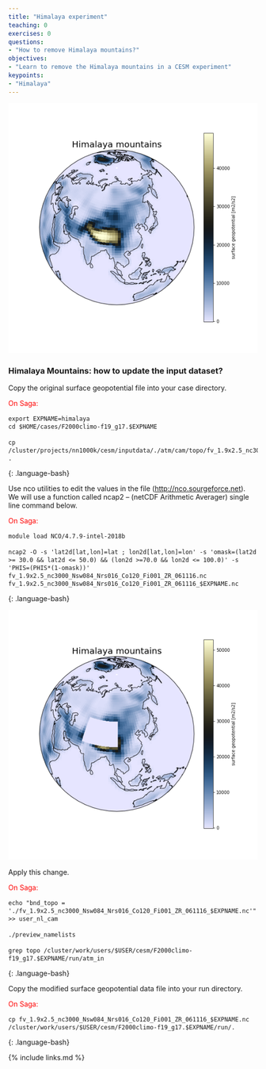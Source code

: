 ```yaml
---
title: "Himalaya experiment"
teaching: 0
exercises: 0
questions:
- "How to remove Himalaya mountains?"
objectives:
- "Learn to remove the Himalaya mountains in a CESM experiment"
keypoints:
- "Himalaya"
---
```

<img src="../fig/Himalaya.png">

### **Himalaya Mountains**: how to update the input dataset?

Copy the original surface geopotential file into your case directory.

<font color="red">On Saga:</font>

~~~
export EXPNAME=himalaya
cd $HOME/cases/F2000climo-f19_g17.$EXPNAME

cp /cluster/projects/nn1000k/cesm/inputdata/./atm/cam/topo/fv_1.9x2.5_nc3000_Nsw084_Nrs016_Co120_Fi001_ZR_061116.nc .
~~~
{: .language-bash}

Use nco utilities to edit the values in the file (http://nco.sourgeforce.net).
We will use a function called ncap2 – (netCDF Arithmetic Averager) single line command below.

<font color="red">On Saga:</font>

~~~
module load NCO/4.7.9-intel-2018b

ncap2 -O -s 'lat2d[lat,lon]=lat ; lon2d[lat,lon]=lon' -s 'omask=(lat2d >= 30.0 && lat2d <= 50.0) && (lon2d >=70.0 && lon2d <= 100.0)' -s 'PHIS=(PHIS*(1-omask))' fv_1.9x2.5_nc3000_Nsw084_Nrs016_Co120_Fi001_ZR_061116.nc fv_1.9x2.5_nc3000_Nsw084_Nrs016_Co120_Fi001_ZR_061116_$EXPNAME.nc
~~~
{: .language-bash}

<img src="../fig/Himalaya_modified.png">

Apply this change.

<font color="red">On Saga:</font>

~~~
echo "bnd_topo = './fv_1.9x2.5_nc3000_Nsw084_Nrs016_Co120_Fi001_ZR_061116_$EXPNAME.nc'" >> user_nl_cam 	

./preview_namelists

grep topo /cluster/work/users/$USER/cesm/F2000climo-f19_g17.$EXPNAME/run/atm_in
~~~
{: .language-bash}

Copy the modified surface geopotential data file into your run directory.

<font color="red">On Saga:</font>

~~~
cp fv_1.9x2.5_nc3000_Nsw084_Nrs016_Co120_Fi001_ZR_061116_$EXPNAME.nc /cluster/work/users/$USER/cesm/F2000climo-f19_g17.$EXPNAME/run/.
~~~
{: .language-bash}


{% include links.md %}

